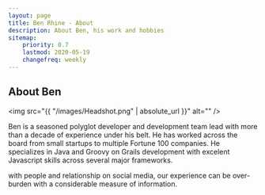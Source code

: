 ```yaml
---
layout: page
title: Ben Rhine - About
description: About Ben, his work and hobbies
sitemap:
    priority: 0.7
    lastmod: 2020-05-19
    changefreq: weekly
---
```

## About Ben

<span class="image left"><img src="{{ "/images/Headshot.png" | absolute_url }}" alt="" /></span>

Ben is a seasoned polyglot developer and development team lead with more than a decade of experience under his belt. He has worked across the board from small startups to multiple Fortune 100 companies. He specializes in Java and Groovy on Grails development with excelent Javascript skills across several major frameworks.

<!-- Receiving the benefits of content is a certain something. Be that as it may, it's so substantially less demanding once you begin conveying all the more successfully. The profitable content thought isn't just about bragging your item's capacities and general worth or your organization's achievements. You should concentrate less on advertising how awesome your item is and rather concentrate on indicating how valuable it is. This is a client focused approach as it concentrates on their issues and your answer for them. Making yourself fundamental is critical.

### Content is Imortant
<div class="box">
  <p>
  In saying that, a one-measure fits-all approach won't do the trick with regards to content promoting. Rather, an emphasis on making remarkable, high caliber and totally genuine content that is engaging, helpful and fascinating for customers will get you the crown. From content, video and symbolism to infographics, studies, online courses and podcasts, whatever your favored content medium is, guarantee it is shareable and pertinent to your industry.
  </p>
</div>

<span class="image left"><img src="{{ "/images/pic05.jpg" | absolute_url }}" alt="" /></span>

On social media, we may share our own thoughts and advance our image notwithstanding spreading musings for different associations and affiliations. With such a critical number of associations --> with people and relationship on social media, our experience can be over-burden with a considerable measure of information.
